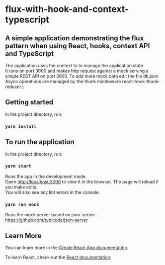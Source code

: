 # flux-with-hook-and-context-typescript

## A simple application demonstrating the flux pattern when using React, hooks, context API and TypeScript

The application uses the context to to manage the application state.\
It runs on port 3000 and makes http request against a mock serving a simple REST API on port 3005.
To add more mock data edit the file db.json 
Async operations are managed by the thunk middleware react-hook-thunk-reducer.\

 
## Getting started
In the project directory, run:

### `yarn install`

## To run the application

In the project directory, run:

### `yarn start`
Runs the app in the development mode.<br />
Open [http://localhost:3000](http://localhost:3000) to view it in the browser.
The page will reload if you make edits.<br />
You will also see any lint errors in the console.

### `yarn run mock`
Runs the mock server based on json-server - https://github.com/typicode/json-server

## Learn More

You can learn more in the [Create React App documentation](https://facebook.github.io/create-react-app/docs/getting-started).

To learn React, check out the [React documentation](https://reactjs.org/).

